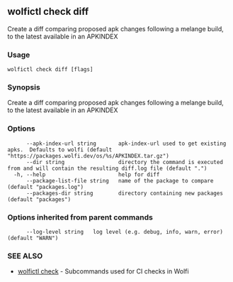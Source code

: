 ## wolfictl check diff

Create a diff comparing proposed apk changes following a melange build, to the latest available in an APKINDEX

### Usage

```
wolfictl check diff [flags]
```

### Synopsis

Create a diff comparing proposed apk changes following a melange build, to the latest available in an APKINDEX

### Options

```
      --apk-index-url string       apk-index-url used to get existing apks.  Defaults to wolfi (default "https://packages.wolfi.dev/os/%s/APKINDEX.tar.gz")
      --dir string                 directory the command is executed from and will contain the resulting diff.log file (default ".")
  -h, --help                       help for diff
      --package-list-file string   name of the package to compare (default "packages.log")
      --packages-dir string        directory containing new packages (default "packages")
```

### Options inherited from parent commands

```
      --log-level string   log level (e.g. debug, info, warn, error) (default "WARN")
```

### SEE ALSO

* [wolfictl check](wolfictl_check.md)	 - Subcommands used for CI checks in Wolfi

